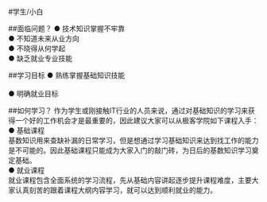 #学生/小白

##面临问题？
  ● 技术知识掌握不牢靠<br>
  ● 不知道未来从业方向<br>
  ● 不晓得从何学起<br>
  ● 缺乏就业专业技能<br>  
  
##学习目标
  ● 熟练掌握基础知识技能<br>  
  ● 明确就业目标<br>

  
##如何学习？
作为学生或刚接触IT行业的人员来说，通过对基础知识的学习来获得一个好的工作机会才是最重要的，因此建议大家可以从极客学院如下课程入手：<br>
  ● 基础课程<br>
  基数知识用来查缺补漏的日常学习，但是想通过学习基础知识来达到找工作的能力是不可能的。因此基础课程只能成为大家入门的敲门砖，为日后的基数知识学习奠定基础。<br>
  ● 就业课程<br>
  就业课程包含全面系统的学习流程，先从基础内容讲起逐步提升课程难度，主要大家认真刻苦的跟着课程大纲内容学习，就可以达到顺利就业的能力。

